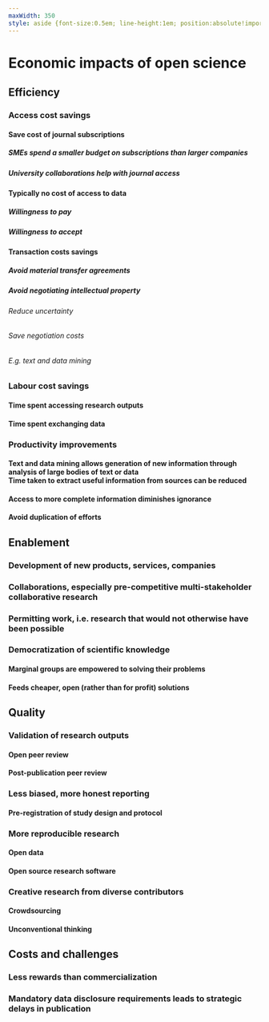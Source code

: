 ```yaml
---
maxWidth: 350
style: aside {font-size:0.5em; line-height:1em; position:absolute!important; top:18em; left:0} g[data-depth="3"] aside {top:10em}
---
```


# Economic impacts of open science

## Efficiency <!--fold -->

### Access cost savings

#### Save cost of journal subscriptions

##### SMEs spend a smaller budget on subscriptions than larger companies

##### University collaborations help with journal access

#### Typically no cost of access to data

##### Willingness to pay

##### Willingness to accept

#### Transaction costs savings

##### Avoid material transfer agreements

##### Avoid negotiating intellectual property

###### Reduce uncertainty

###### Save negotiation costs

###### E.g. text and data mining

### Labour cost savings

#### Time spent accessing research outputs

#### Time spent exchanging data

### Productivity improvements

#### Text and data mining allows generation of new information through analysis of large bodies of text or data <aside>Time taken to extract useful information from sources can be reduced
  
#### Access to more complete information diminishes ignorance

#### Avoid duplication of efforts

## Enablement <!--fold -->

### Development of new products, services, companies

### Collaborations, especially pre-competitive multi-stakeholder collaborative research

### Permitting work, i.e. research that would not otherwise have been possible
  
### Democratization of scientific knowledge
  
#### Marginal groups are empowered to solving their problems

#### Feeds cheaper, open (rather than for profit) solutions

## Quality <!--fold -->
  
### Validation of research outputs
  
#### Open peer review
  
#### Post-publication peer review
  
### Less biased, more honest reporting
  
#### Pre-registration of study design and protocol
  
### More reproducible research
    
#### Open data
  
#### Open source research software
  
### Creative research from diverse contributors
  
#### Crowdsourcing
  
#### Unconventional thinking
  
## Costs and challenges <!--fold -->
  
### Less rewards than commercialization
  
### Mandatory data disclosure requirements leads to strategic delays in publication

